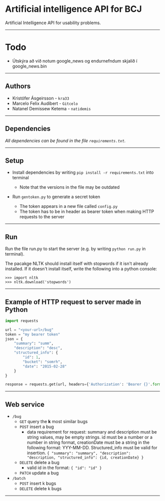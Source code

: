 # Artificial intelligence API for BCJ
Artificial Intelligence API for usability problems.

***

# Todo

- Útskýra að við notum google_news og endurnefndum skjalið í google_news.bin

***

## Authors

- Kristófer Ásgeirsson - ``kra33``
- Marcelo Felix Audibert - `Gitcelo`
- Natanel Demissew Ketema - `natidemis`

***

## Dependencies

*All dependencies can be found in the file `requirements.txt`.*

***

## Setup

- Install dependencies by writing ``pip install -r requirements.txt`` into terminal
    * Note that the versions in the file may be outdated
    
- Run ``gentoken.py`` to generate a secret token
    * The token appears in a new file called ``config.py``
    * The token has to be in header as bearer token when making HTTP requests to the server

***

## Run

Run the file run.py to start the server (e.g. by writing ``python run.py`` in terminal).

The pacakge NLTK should install itself with stopwords if it isn't already installed. If it doesn't install itself, write the following into a python console:

```
>>> import nltk
>>> nltk.download('stopwords')
```
***

## Example of HTTP request to server made in Python

```python
import requests

url = "<your-url>/bug"
token = "my bearer token"
json = {
    "summary": "summ",
    "description": "desc",
    "structured_info": {
        "id": 1,
        "bucket": "somrh",
        "date": "2015-02-28"
    }
}

response = requests.get(url, headers={'Authorization': 'Bearer {}'.format(token)},json = json)
```

***

## Web service
* `/bug`
  * `GET` query the **k** most similar bugs
  * `POST` insert a bug 
    * data requirement for request: summary and description must be string values, may be empty strings. id must be a number or a number in string format, creationDate must be a string in the following format: YYY-MM-DD. Structured_info must be valid for insertion. `{
   "summary": "summary",
   "description": "description,
   "structured_info": {id, creationDate}
 }` 
  * `DELETE` delete a bug 
     * valid id in the format: `{ "id": "id" }`
  * `PATCH` update a bug 
* `/batch`
  * `POST` insert k bugs 
  * `DELETE` delete k bugs 
  
***

